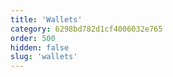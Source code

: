 ```yaml
---
title: 'Wallets'
category: 6298bd782d1cf4006032e765
order: 500
hidden: false
slug: 'wallets'
--- 
```

